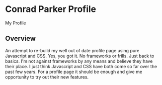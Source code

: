 # Conrad Parker Profile

My Profile

## Overview

An attempt to re-build my well out of date profile page using pure Javascript and CSS. Yes, you got it. No frameworks or frills. Just back to basics. I'm not against frameworks by any means and believe they have their place. I just think Javascript and CSS have both come so far over the past few years. For a profile page it should be enough and give me opportunity to try out their new features.
